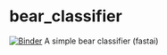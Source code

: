 # bear_classifier
[![Binder](https://mybinder.org/badge_logo.svg)](https://mybinder.org/v2/gh/goyalakshat14/bear_classifier/master?filepath=%2Fvoila%2Frender%2Fclassifier.ipynb)
A simple bear classifier (fastai)

